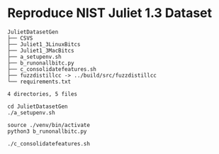 # Reproduce NIST Juliet 1.3 Dataset

```text
JulietDatasetGen
├── CSVS
├── Juliet1_3LinuxBitcs
├── Juliet1_3MacBitcs
├── a_setupenv.sh
├── b_runonallbitc.py
├── c_consolidatefeatures.sh
├── fuzzdistillcc -> ../build/src/fuzzdistillcc
└── requirements.txt

4 directories, 5 files
```

```shell
cd JulietDatasetGen
./a_setupenv.sh
```

```shell
source ./venv/bin/activate
python3 b_runonallbitc.py
```

```shell
./c_consolidatefeatures.sh
```